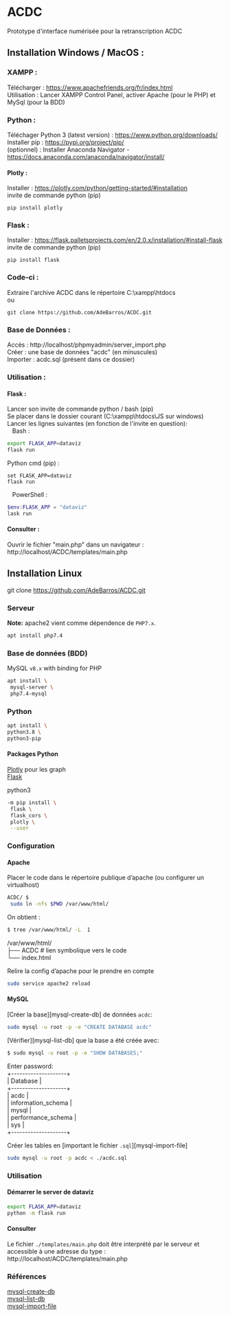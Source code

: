 # ACDC
Prototype d'interface numérisée pour la retranscription ACDC

## Installation Windows / MacOS :
### XAMPP :  
Télécharger : https://www.apachefriends.org/fr/index.html  
Utilisation : Lancer XAMPP Control Panel, activer Apache (pour le PHP) et MySql (pour la BDD)  

### Python :  
Téléchager Python 3 (latest version) : https://www.python.org/downloads/  
Installer pip : https://pypi.org/project/pip/  
(optionnel) : Installer Anaconda Navigator - https://docs.anaconda.com/anaconda/navigator/install/  

#### Plotly :  
Installer : https://plotly.com/python/getting-started/#installation  
invite de commande python (pip)  
```
pip install plotly  
```

### Flask :  
Installer : https://flask.palletsprojects.com/en/2.0.x/installation/#install-flask  
invite de commande python (pip) 
```
pip install flask 
```

### Code-ci :  
Extraire l'archive ACDC dans le répertoire C:\xampp\htdocs  
ou  
```
git clone https://github.com/AdeBarros/ACDC.git  
```

### Base de Données :  
Accès : http://localhost/phpmyadmin/server_import.php  
Créer : une base de données "acdc" (en minuscules)  
Importer : acdc.sql (présent dans ce dossier)  

### Utilisation :  
#### Flask :  
Lancer son invite de commande python / bash (pip)  
Se placer dans le dossier courant (C:\xampp\htdocs\JS sur windows)  
Lancer les lignes suivantes (en fonction de l'invite en question):  
&nbsp;&nbsp; Bash :  
```bash
export FLASK_APP=dataviz  
flask run   
```
Python cmd (pip) :  
```
set FLASK_APP=dataviz  
flask run  
```
&nbsp;&nbsp; PowerShell :  
```powershell
$env:FLASK_APP = "dataviz"  
lask run  
```

#### Consulter :  
Ouvrir le fichier "main.php" dans un navigateur : http://localhost/ACDC/templates/main.php  

## Installation Linux  

git clone https://github.com/AdeBarros/ACDC.git  

### Serveur  

**Note:** apache2 vient comme dépendence de `PHP7.x`.  

```bash
apt install php7.4  
```

### Base de données (BDD)  

MySQL `v8.x` with binding for PHP  

```bash
apt install \  
 mysql-server \  
 php7.4-mysql 
```

### Python  

 ```bash
apt install \ 
 python3.8 \ 
 python3-pip
 ```

#### Packages Python  
[Plotly](https://plotly.com/python/getting-started/#installation) pour les graph  
[Flask](https://flask.palletsprojects.com/en/2.0.x/installation/#install-flask)  


python3 
```bash
-m pip install \
 flask \
 flask_cors \
 plotly \
 --user  
```

### Configuration  

#### Apache  
Placer le code dans le répertoire publique d’apache (ou configurer un virtualhost)  

```bash
ACDC/ $  
 sudo ln -nfs $PWD /var/www/html/  
```

On obtient :  
```bash
$ tree /var/www/html/ -L  1 
```
/var/www/html/  
├── ACDC # lien symbolique vers le code  
└── index.html  


Relire la config d’apache pour le prendre en compte  

```bash
sudo service apache2 reload  
```

#### MySQL  

[Créer la base][mysql-create-db] de données `acdc`:  

```bash
sudo mysql -u root -p -e "CREATE DATABASE acdc"  
```

[Vérifier][mysql-list-db] que la base a été créée avec:  

```bash
$ sudo mysql -u root -p -e "SHOW DATABASES;"  
```
Enter password:   
+--------------------+  
| Database           |  
+--------------------+  
| acdc               |  
| information_schema |  
| mysql              |  
| performance_schema |  
| sys                |  
+--------------------+  

Créer les tables en [important le fichier `.sql`][mysql-import-file]  

```bash
sudo mysql -u root -p acdc < ./acdc.sql  
```

### Utilisation  

#### Démarrer le server de dataviz  
```bash
export FLASK_APP=dataviz  
python -m flask run  
```

#### Consulter  

Le fichier `./templates/main.php` doit être interprété par le serveur et accessible à une adresse du type : http://localhost/ACDC/templates/main.php  


### Références  
[mysql-create-db](https://stackoverflow.com/a/5774940)  
[mysql-list-db](https://www.liquidweb.com/kb/show-list-mysql-databases-on-linux-via-command-line/)  
[mysql-import-file](https://askubuntu.com/a/948906)  
